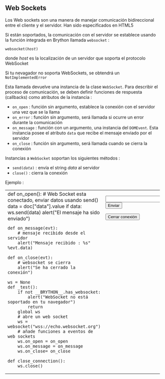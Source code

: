 ## Web Sockets

Los Web sockets son una manera de manejar comunicación bidireccional entre el cliente y el servidor. Han sido especificados en HTML5

Si están soportados, la comunicación con el servidor se establece usando la función integrada en Brython llamada `websocket` :

<code>websocket(_host_)</code>

donde _host_ es la localización de un servidor que soporta el protocolo WebSocket

Si tu nevagador no soporta WebSockets, se obtendr&aacute; un `NotImplementedError`

Esta llamada devuelve una instancia de la clase `WebSocket`. Para describir el proceso de comunicación, se deben definir funciones de respuesta (callbacks) como atributos de la instancia :

- `on_open` : función sin argumento, establece la conexión con el servidor una vez que se la llama
- `on_error` : función sin argumento, será llamada si ocurre un error durante la comunicación
- `on_message` : función con un argumento, una instancia del `DOMEvent`. Esta instancia posee el atributo `data` que recibe el mensaje enviado por el servidor
- `on_close` : función sin argumento, será llamada cuando se cierra la conexión

Instancias a `WebSocket` soportan los siguientes métodos :

- <code>send(_data_)</code> : envía el string _data_ al servidor
- `close()` : cierra la conexión


Ejemplo :
<table>
<tr>
<td id="py_source">
    def on_open():
        # Web Socket esta conectado, enviar datos usando send()
        data = doc["data"].value
        if data:
            ws.send(data)
            alert("El mensaje ha sido enviado")
    
    def on_message(evt):
        # mensaje recibido desde el servidor
        alert("Mensaje recibido : %s" %evt.data)
    
    def on_close(evt):
        # websocket se cierra
        alert("Se ha cerrado la conexión")
    
    ws = None
    def _test():
        if not __BRYTHON__.has_websocket:
            alert("WebSocket no está soportado en tu navegador")
            return
        global ws
        # abre un web socket
        ws = websocket("wss://echo.websocket.org")
        # añade funciones a eventos de web sockets
        ws.on_open = on_open
        ws.on_message = on_message
        ws.on_close= on_close
    
    def close_connection():
        ws.close()
    
</td>
<td valign="top">
<script type='text/python'>
exec(doc['py_source'].text)
</script>

<input id="data"><button onclick="_test()">Enviar</button>
<p><button onclick="close_connection()">Cerrar conexión</button>
</td>
</tr>
</table>
